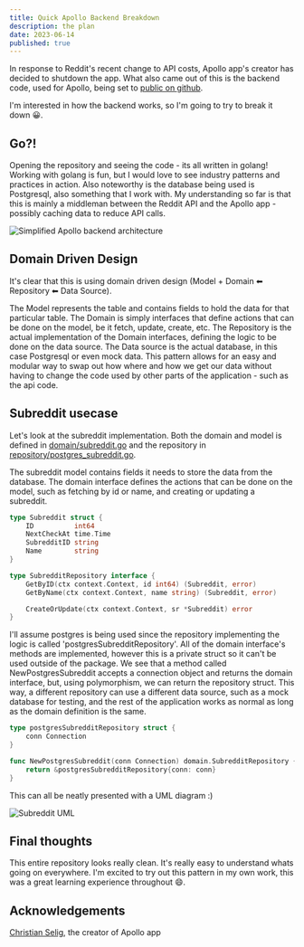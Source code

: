 ```yaml
---
title: Quick Apollo Backend Breakdown
description: the plan
date: 2023-06-14
published: true
---
```


In response to Reddit's recent change to API costs, Apollo app's creator has decided to shutdown the app. What also came out of this is the backend code, used for Apollo, being set to [public on github](https://github.com/christianselig/apollo-backend).

I'm interested in how the backend works, so I'm going to try to break it down 😀.

## Go?!

Opening the repository and seeing the code - its all written in golang! Working with golang is fun, but I would love to see industry patterns and practices in action. Also noteworthy is the database being used is Postgresql, also something that I work with. My understanding so far is that this is mainly a middleman between the Reddit API and the Apollo app - possibly caching data to reduce API calls.

![Simplified Apollo backend architecture](/images/svg/apollo.svg)

## Domain Driven Design

It's clear that this is using domain driven design (Model + Domain ⬅ Repository ⬅ Data Source).

The Model represents the table and contains fields to hold the data for that particular table. The Domain is simply interfaces that define actions that can be done on the model, be it fetch, update, create, etc. The Repository is the actual implementation of the Domain interfaces, defining the logic to be done on the data source. The Data source is the actual database, in this case Postgresql or even mock data. This pattern allows for an easy and modular way to swap out how where and how we get our data without having to change the code used by other parts of the application - such as the api code.

## Subreddit usecase

Let's look at the subreddit implementation. Both the domain and model is defined in [domain/subreddit.go](https://github.com/christianselig/apollo-backend/blob/main/internal/domain/subreddit.go) and the repository in [repository/postgres_subreddit.go](https://github.com/christianselig/apollo-backend/blob/main/internal/repository/postgres_subreddit.go).

The subreddit model contains fields it needs to store the data from the database. The domain interface defines the actions that can be done on the model, such as fetching by id or name, and creating or updating a subreddit.

```go
type Subreddit struct {
	ID          int64
	NextCheckAt time.Time
	SubredditID string
	Name        string
}
```

```go
type SubredditRepository interface {
	GetByID(ctx context.Context, id int64) (Subreddit, error)
	GetByName(ctx context.Context, name string) (Subreddit, error)

	CreateOrUpdate(ctx context.Context, sr *Subreddit) error
}
```

I'll assume postgres is being used since the repository implementing the logic is called 'postgresSubredditRepository'. All of the domain interface's methods are implemented, however this is a private struct so it can't be used outside of the package. We see that a method called NewPostgresSubreddit accepts a connection object and returns the domain interface, but, using polymorphism, we can return the repository struct. This way, a different repository can use a different data source, such as a mock database for testing, and the rest of the application works as normal as long as the domain definition is the same.

```go
type postgresSubredditRepository struct {
	conn Connection
}

func NewPostgresSubreddit(conn Connection) domain.SubredditRepository {
	return &postgresSubredditRepository{conn: conn}
}
```

This can all be neatly presented with a UML diagram :)

![Subreddit UML](/images/svg/apollo-subreddit.svg)

## Final thoughts

This entire repository looks really clean. It's really easy to understand whats going on everywhere. I'm excited to try out this pattern in my own work, this was a great learning experience throughout 😄.

## Acknowledgements

[Christian Selig](https://twitter.com/ChristianSelig), the creator of Apollo app
